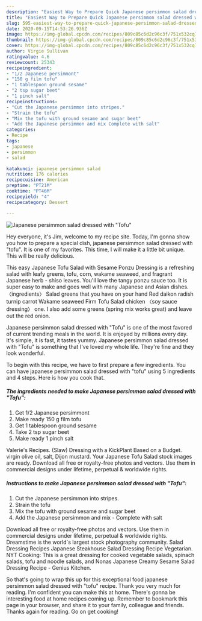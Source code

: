 ```yaml
---
description: "Easiest Way to Prepare Quick Japanese persimmon salad dressed with &amp;#34;Tofu&amp;#34;"
title: "Easiest Way to Prepare Quick Japanese persimmon salad dressed with &amp;#34;Tofu&amp;#34;"
slug: 595-easiest-way-to-prepare-quick-japanese-persimmon-salad-dressed-with-and-34-tofu-and-34
date: 2020-09-15T14:53:26.936Z
image: https://img-global.cpcdn.com/recipes/809c85c6d2c96c3f/751x532cq70/japanese-persimmon-salad-dressed-with-tofu-recipe-main-photo.jpg
thumbnail: https://img-global.cpcdn.com/recipes/809c85c6d2c96c3f/751x532cq70/japanese-persimmon-salad-dressed-with-tofu-recipe-main-photo.jpg
cover: https://img-global.cpcdn.com/recipes/809c85c6d2c96c3f/751x532cq70/japanese-persimmon-salad-dressed-with-tofu-recipe-main-photo.jpg
author: Virgie Sullivan
ratingvalue: 4.6
reviewcount: 25343
recipeingredient:
- "1/2 Japanese persimmont"
- "150 g film tofu"
- "1 tablespoon ground sesame"
- "2 tsp sugar beet"
- "1 pinch salt"
recipeinstructions:
- "Cut the Japanese persimmon into stripes."
- "Strain the tofu"
- "Mix the tofu with ground sesame and sugar beet"
- "Add the Japanese persimmon and mix Complete with salt"
categories:
- Recipe
tags:
- japanese
- persimmon
- salad

katakunci: japanese persimmon salad 
nutrition: 176 calories
recipecuisine: American
preptime: "PT21M"
cooktime: "PT46M"
recipeyield: "4"
recipecategory: Dessert

---
```



![Japanese persimmon salad dressed with &#34;Tofu&#34;](https://img-global.cpcdn.com/recipes/809c85c6d2c96c3f/751x532cq70/japanese-persimmon-salad-dressed-with-tofu-recipe-main-photo.jpg)

Hey everyone, it's Jim, welcome to my recipe site. Today, I'm gonna show you how to prepare a special dish, japanese persimmon salad dressed with &#34;tofu&#34;. It is one of my favorites. This time, I will make it a little bit unique. This will be really delicious.

This easy Japanese Tofu Salad with Sesame Ponzu Dressing is a refreshing salad with leafy greens, tofu, corn, wakame seaweed, and fragrant Japanese herb - shiso leaves. You&#39;ll love the tangy ponzu sauce too. It is super easy to make and goes well with many Japanese and Asian dishes. 〈ingredients〉 Salad greens that you have on your hand Red daikon radish turnip carrot Wakame seaweed Firm Tofu Salad chicken 〈soy sauce dressing〉 one. I also add some greens (spring mix works great) and leave out the red onion.

Japanese persimmon salad dressed with &#34;Tofu&#34; is one of the most favored of current trending meals in the world. It is enjoyed by millions every day. It's simple, it is fast, it tastes yummy. Japanese persimmon salad dressed with &#34;Tofu&#34; is something that I've loved my whole life. They're fine and they look wonderful.


To begin with this recipe, we have to first prepare a few ingredients. You can have japanese persimmon salad dressed with &#34;tofu&#34; using 5 ingredients and 4 steps. Here is how you cook that.

<!--inarticleads1-->

##### The ingredients needed to make Japanese persimmon salad dressed with &#34;Tofu&#34;:

1. Get 1/2 Japanese persimmont
1. Make ready 150 g film tofu
1. Get 1 tablespoon ground sesame
1. Take 2 tsp sugar beet
1. Make ready 1 pinch salt


Valerie&#39;s Recipes. (Slaw) Dressing with a KickPlant Based on a Budget. virgin olive oil, salt, Dijon mustard. Your Japanese Tofu Salad stock images are ready. Download all free or royalty-free photos and vectors. Use them in commercial designs under lifetime, perpetual &amp; worldwide rights. 

<!--inarticleads2-->

##### Instructions to make Japanese persimmon salad dressed with &#34;Tofu&#34;:

1. Cut the Japanese persimmon into stripes.
1. Strain the tofu
1. Mix the tofu with ground sesame and sugar beet
1. Add the Japanese persimmon and mix - Complete with salt


Download all free or royalty-free photos and vectors. Use them in commercial designs under lifetime, perpetual &amp; worldwide rights. Dreamstime is the world`s largest stock photography community. Salad Dressing Recipes Japanese Steakhouse Salad Dressing Recipe Vegetarian. NYT Cooking: This is a great dressing for cooked vegetable salads, spinach salads, tofu and noodle salads, and Nonas Japanese Creamy Sesame Salad Dressing Recipe - Genius Kitchen. 

So that's going to wrap this up for this exceptional food japanese persimmon salad dressed with &#34;tofu&#34; recipe. Thank you very much for reading. I'm confident you can make this at home. There's gonna be interesting food at home recipes coming up. Remember to bookmark this page in your browser, and share it to your family, colleague and friends. Thanks again for reading. Go on get cooking!

